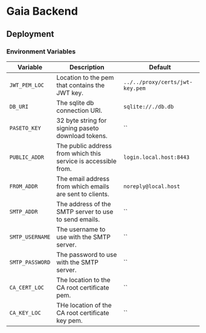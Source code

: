 # Gaia Backend

## Deployment

### Environment Variables

| Variable        | Description                                                    | Default                         |
| --------------- | -------------------------------------------------------------- | ------------------------------- |
| `JWT_PEM_LOC`   | Location to the pem that contains the JWT key.                 | `../../proxy/certs/jwt-key.pem` |
| `DB_URI`        | The sqlite db connection URI.                                  | `sqlite://./db.db`              |
| `PASETO_KEY`    | 32 byte string for signing paseto download tokens.             | ``                              |
| `PUBLIC_ADDR`   | The public address from which this service is accessible from. | `login.local.host:8443`         |
| `FROM_ADDR`     | The email address from which emails are sent to clients.       | `noreply@local.host`            |
| `SMTP_ADDR`     | The address of the SMTP server to use to send emails.          | ``                              |
| `SMTP_USERNAME` | The username to use with the SMTP server.                      | ``                              |
| `SMTP_PASSWORD` | The password to use with the SMTP server.                      | ``                              |
| `CA_CERT_LOC`   | The location to the CA root certificate pem.                   | ``                              |
| `CA_KEY_LOC`    | THe location of the CA root certificate key pem.               | ``                              |
